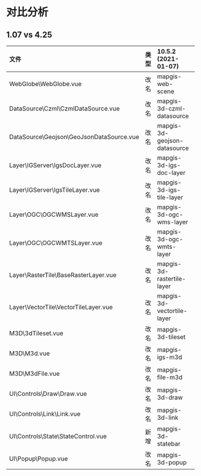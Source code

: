 # 对比分析 
## 1.07 vs 4.25

| 文件                                     | 类型 | 10.5.2   (2021-01-07)        | 1.0.13  (2020-12)         | 10.5.2(按需引入)        | 1.0.13(按需引入)        | 备注 |
| :--------------------------------------- | :--- | :--------------------------- | :------------------------ | :---------------------- | :---------------------- | :--- |
| WebGlobe\WebGlobe.vue                    | 改名 | mapgis-web-scene             | cesium-web-globe          | MapgisWebScene          |                         | 无   |
| DataSource\Czml\CzmlDataSource.vue       | 改名 | mapgis-3d-czml-datasource    | cesium-czml-datasource    | MapgisCzmlDatasource    | CesiumCzmlDatasource    | 无   |
| DataSource\Geojson\GeoJsonDataSource.vue | 改名 | mapgis-3d-geojson-datasource | cesium-geojson-datasource | MapgisGeojsonDatasource | CesiumGeojsonDatasource | 无   |
| Layer\IGServer\IgsDocLayer.vue           | 改名 | mapgis-3d-igs-doc-layer      | cesium-igs-doc-layer      | Mapgis3dIgsDocLayer     |                         | 无   |
| Layer\IGServer\IgsTileLayer.vue          | 改名 | mapgis-3d-igs-tile-layer     | cesium-igs-tile-layer     | Mapgis3dIgsTileLayer    |                         | 无   |
| Layer\OGC\OGCWMSLayer.vue                | 改名 | mapgis-3d-ogc-wms-layer      |                           | Mapgis3dOgcWmsLayer     |                         | 无   |
| Layer\OGC\OGCWMTSLayer.vue               | 改名 | mapgis-3d-ogc-wmts-layer     |                           | Mapgis3dOgcWmtsLayer    |                         | 无   |
| Layer\RasterTile\BaseRasterLayer.vue     | 改名 | mapgis-3d-rastertile-layer   |                           | Mapgis3dRasterLayer     |                         | 无   |
| Layer\VectorTile\VectorTileLayer.vue     | 改名 | mapgis-3d-vectortile-layer   |                           | Mapgis3dVectortileLayer |                         | 无   |
| M3D\3dTileset.vue                        | 改名 | mapgis-3d-tileset            | cesium-3d-tileset         | Mapgis3dTileset         |                         | 无   |
| M3D\M3d.vue                              | 改名 | mapgis-igs-m3d               | cesium-igs-m3d            | Mapgis3dIgsM3d          |                         | 无   |
| M3D\M3dFile.vue                          | 改名 | mapgis-file-m3d              | cesium-file-m3d           | Mapgis3dFileM3d         |                         | 无   |
| UI\Controls\Draw\Draw.vue                | 改名 | mapgis-3d-draw               |                           | Mapgis3dDraw            |                         | 无   |
| UI\Controls\Link\Link.vue                | 改名 | mapgis-3d-link               |                           | Mapgis3dLink            |                         | 无   |
| UI\Controls\State\StateControl.vue       | 新增 | mapgis-3d-statebar           |                           | Mapgis3dState           |                         | 无   |
| UI\Popup\Popup.vue                       | 改名 | mapgis-3d-popup              |                           | Mapgis3dPopup           |                         | 无   |

